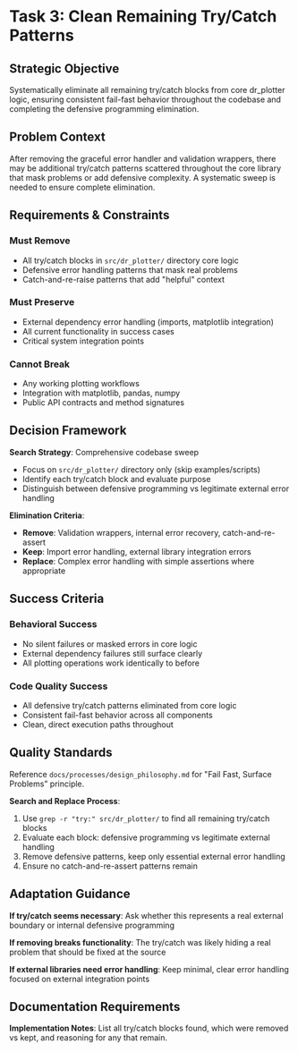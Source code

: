 # Task 3: Clean Remaining Try/Catch Patterns

## Strategic Objective
Systematically eliminate all remaining try/catch blocks from core dr_plotter logic, ensuring consistent fail-fast behavior throughout the codebase and completing the defensive programming elimination.

## Problem Context
After removing the graceful error handler and validation wrappers, there may be additional try/catch patterns scattered throughout the core library that mask problems or add defensive complexity. A systematic sweep is needed to ensure complete elimination.

## Requirements & Constraints

### Must Remove
- All try/catch blocks in `src/dr_plotter/` directory core logic
- Defensive error handling patterns that mask real problems
- Catch-and-re-raise patterns that add "helpful" context

### Must Preserve
- External dependency error handling (imports, matplotlib integration)
- All current functionality in success cases
- Critical system integration points

### Cannot Break
- Any working plotting workflows
- Integration with matplotlib, pandas, numpy
- Public API contracts and method signatures

## Decision Framework

**Search Strategy**: Comprehensive codebase sweep
- Focus on `src/dr_plotter/` directory only (skip examples/scripts)
- Identify each try/catch block and evaluate purpose
- Distinguish between defensive programming vs legitimate external error handling

**Elimination Criteria**:
- **Remove**: Validation wrappers, internal error recovery, catch-and-re-assert
- **Keep**: Import error handling, external library integration errors
- **Replace**: Complex error handling with simple assertions where appropriate

## Success Criteria

### Behavioral Success
- No silent failures or masked errors in core logic
- External dependency failures still surface clearly
- All plotting operations work identically to before

### Code Quality Success
- All defensive try/catch patterns eliminated from core logic
- Consistent fail-fast behavior across all components
- Clean, direct execution paths throughout

## Quality Standards
Reference `docs/processes/design_philosophy.md` for "Fail Fast, Surface Problems" principle.

**Search and Replace Process**:
1. Use `grep -r "try:" src/dr_plotter/` to find all remaining try/catch blocks
2. Evaluate each block: defensive programming vs legitimate external handling
3. Remove defensive patterns, keep only essential external error handling
4. Ensure no catch-and-re-assert patterns remain

## Adaptation Guidance

**If try/catch seems necessary**: Ask whether this represents a real external boundary or internal defensive programming

**If removing breaks functionality**: The try/catch was likely hiding a real problem that should be fixed at the source

**If external libraries need error handling**: Keep minimal, clear error handling focused on external integration points

## Documentation Requirements

**Implementation Notes**: List all try/catch blocks found, which were removed vs kept, and reasoning for any that remain.